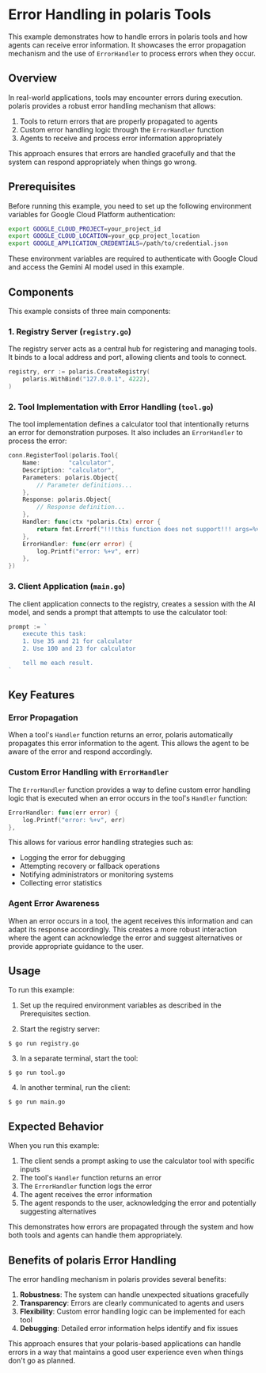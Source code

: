 # Error Handling in polaris Tools

This example demonstrates how to handle errors in polaris tools and how agents can receive error information. It showcases the error propagation mechanism and the use of `ErrorHandler` to process errors when they occur.

## Overview

In real-world applications, tools may encounter errors during execution. polaris provides a robust error handling mechanism that allows:

1. Tools to return errors that are properly propagated to agents
2. Custom error handling logic through the `ErrorHandler` function
3. Agents to receive and process error information appropriately

This approach ensures that errors are handled gracefully and that the system can respond appropriately when things go wrong.

## Prerequisites

Before running this example, you need to set up the following environment variables for Google Cloud Platform authentication:

```bash
export GOOGLE_CLOUD_PROJECT=your_project_id
export GOOGLE_CLOUD_LOCATION=your_gcp_project_location
export GOOGLE_APPLICATION_CREDENTIALS=/path/to/credential.json
```

These environment variables are required to authenticate with Google Cloud and access the Gemini AI model used in this example.

## Components

This example consists of three main components:

### 1. Registry Server (`registry.go`)

The registry server acts as a central hub for registering and managing tools. It binds to a local address and port, allowing clients and tools to connect.

```go
registry, err := polaris.CreateRegistry(
    polaris.WithBind("127.0.0.1", 4222),
)
```

### 2. Tool Implementation with Error Handling (`tool.go`)

The tool implementation defines a calculator tool that intentionally returns an error for demonstration purposes. It also includes an `ErrorHandler` to process the error:

```go
conn.RegisterTool(polaris.Tool{
    Name:        "calculator",
    Description: "calculator",
    Parameters: polaris.Object{
        // Parameter definitions...
    },
    Response: polaris.Object{
        // Response definition...
    },
    Handler: func(ctx *polaris.Ctx) error {
        return fmt.Errorf("!!!this function does not support!!! args=%v", ctx.Req())
    },
    ErrorHandler: func(err error) {
        log.Printf("error: %+v", err)
    },
})
```

### 3. Client Application (`main.go`)

The client application connects to the registry, creates a session with the AI model, and sends a prompt that attempts to use the calculator tool:

```go
prompt := `
    execute this task:
    1. Use 35 and 21 for calculator
    2. Use 100 and 23 for calculator

    tell me each result.
`
```

## Key Features

### Error Propagation

When a tool's `Handler` function returns an error, polaris automatically propagates this error information to the agent. This allows the agent to be aware of the error and respond accordingly.

### Custom Error Handling with `ErrorHandler`

The `ErrorHandler` function provides a way to define custom error handling logic that is executed when an error occurs in the tool's `Handler` function:

```go
ErrorHandler: func(err error) {
    log.Printf("error: %+v", err)
},
```

This allows for various error handling strategies such as:
- Logging the error for debugging
- Attempting recovery or fallback operations
- Notifying administrators or monitoring systems
- Collecting error statistics

### Agent Error Awareness

When an error occurs in a tool, the agent receives this information and can adapt its response accordingly. This creates a more robust interaction where the agent can acknowledge the error and suggest alternatives or provide appropriate guidance to the user.

## Usage

To run this example:

1. Set up the required environment variables as described in the Prerequisites section.

2. Start the registry server:
```shell
$ go run registry.go
```

3. In a separate terminal, start the tool:
```shell
$ go run tool.go
```

4. In another terminal, run the client:
```shell
$ go run main.go
```

## Expected Behavior

When you run this example:

1. The client sends a prompt asking to use the calculator tool with specific inputs
2. The tool's `Handler` function returns an error
3. The `ErrorHandler` function logs the error
4. The agent receives the error information
5. The agent responds to the user, acknowledging the error and potentially suggesting alternatives

This demonstrates how errors are propagated through the system and how both tools and agents can handle them appropriately.

## Benefits of polaris Error Handling

The error handling mechanism in polaris provides several benefits:

1. **Robustness**: The system can handle unexpected situations gracefully
2. **Transparency**: Errors are clearly communicated to agents and users
3. **Flexibility**: Custom error handling logic can be implemented for each tool
4. **Debugging**: Detailed error information helps identify and fix issues

This approach ensures that your polaris-based applications can handle errors in a way that maintains a good user experience even when things don't go as planned.
